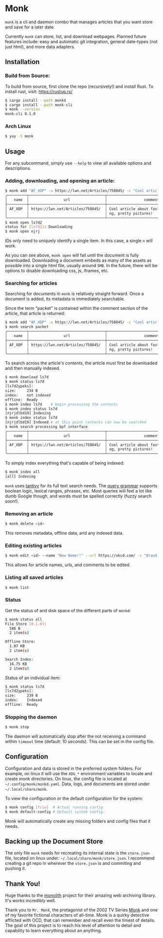# Monk

`monk` is a cli and daemon combo that manages articles that you want store and save for a later date.

Currently `monk` can store, list, and download webpages. Planned future features include: easy and automatic git integration, general date-types (not just html), and more data adapters.

## Installation

### Build from Source:

To build from source, first clone the repo (recursively!) and install Rust. To install rust, visit: https://rustup.rs/

```sh
$ cargo install --path monkd
$ cargo install --path monk-cli
$ monk --version
monk-cli 0.1.0
```

### Arch Linux

```sh
$ yay -S monk
```

## Usage

For any subcommand, simply use `--help` to view all available options and descriptions.

### Adding, downloading, and opening an article:
```sh
$ monk add "AF_XDP" -u https://lwn.net/Articles/750845/ -c "Cool article about fast packet capturing, pretty pictures\!"
╭─────────┬───────────────────────────────────┬────────────────────────────────────────┬───────────────┬─────────────╮
│   name  │                url                │                 comment                │      date     │      id     │
├─────────┼───────────────────────────────────┼────────────────────────────────────────┼───────────────┼─────────────┤
│ AF_XDP  │ https://lwn.net/Articles/750845/  │ Cool article about fast packet capturi │  Jun 25, 2020 │  ls7d2ypeks │
│         │                                   │ ng, pretty pictures!                   │               │             │
╰─────────┴───────────────────────────────────┴────────────────────────────────────────┴───────────────┴─────────────╯
$ monk open ls7d2
status for [ls7d2]: Downloading
$ monk open njrj
```
IDs only need to uniquely identify a single item. In this case, a single `n` will work.

As you can see above, `monk open` will fail until the document is fully downloaded. Downloading a document embeds as many of the assets as possible into a single html file, usually around `5MB`. In the future, there will be options to disable downloading css, js, iframes, etc.

### Searching for articles

Searching for documents in `monk` is relatively straight forward. Once a document is added, its metadata is immediately searchable.

Since the term "packet" is contained within the comment section of the article, that article is returned:
```sh
$ monk add "AF_XDP" -u https://lwn.net/Articles/750845/ -c "Cool article about fast packet capturing, pretty pictures\!"
$ monk search packet
╭─────────┬───────────────────────────────────┬────────────────────────────────────────┬───────────────┬─────────────╮
│   name  │                url                │                 comment                │      date     │      id     │
├─────────┼───────────────────────────────────┼────────────────────────────────────────┼───────────────┼─────────────┤
│ AF_XDP  │ https://lwn.net/Articles/750845/  │ Cool article about fast packet capturi │  Jun 25, 2020 │  ls7d2ypeks │
│         │                                   │ ng, pretty pictures!                   │               │             │
╰─────────┴───────────────────────────────────┴────────────────────────────────────────┴───────────────┴─────────────╯
```

To search across the article's _contents_, the article must first be downloaded and then manually indexed.
```sh
$ monk download ls7d
$ monk status ls7d
[ls7d2ypeks]:
size:     234 B
index:    not indexed
offline:  Ready
$ monk index ls7d    # begin processing the contents
$ monk index status ls7d
[njrjdlbd19] Indexing
$ monk index status ls7d
[njrjdlbd19] Indexed # at this point contents can now be searched
$ monk search processing bpf interface
╭─────────┬───────────────────────────────────┬────────────────────────────────────────┬───────────────┬─────────────╮
│   name  │                url                │                 comment                │      date     │      id     │
├─────────┼───────────────────────────────────┼────────────────────────────────────────┼───────────────┼─────────────┤
│ AF_XDP  │ https://lwn.net/Articles/750845/  │ Cool article about fast packet capturi │  Jun 25, 2020 │  ls7d2ypeks │
│         │                                   │ ng, pretty pictures!                   │               │             │
╰─────────┴───────────────────────────────────┴────────────────────────────────────────┴───────────────┴─────────────╯
```

To simply index everything that's capable of being indexed:
```sh
$ monk index all
[all] Indexing
```

`monk` uses [tantivy](https://github.com/tantivy-search/tantivy) for its full text search needs. The [query grammar](https://docs.rs/tantivy/0.12.0/tantivy/query/struct.QueryParser.html) supports boolean logic, lexical ranges, phrases, etc. Most queries will feel a lot like dumb Google though, and words must be spelled correctly (fuzzy search soon!).

### Removing an article
```sh
$ monk delete <id>
```
This removes metadata, offline data, and any indexed data.

### Editing existing articles
```sh
$ monk edit <id> --name "New Name!!" --url https://xkcd.com/ -c "Brand new comment!"
```
This allows for article names, urls, and comments to be edited.

### Listing all saved articles
```sh
$ monk list
```

### Status

Get the status of and disk space of the different parts of `monkd`:
```sh
$ monk status all
File Store [0.1.0]:
  586 B
  2 item(s)

Offline Store:
  1.07 KB
  2 item(s)

Search Index:
  16.75 KB
  2 item(s)
```
Status of an individual item:
```sh
$ monk status ls7d
[ls7d2ypeks]:
size:     239 B
index:    Indexed
offline:  Ready
```

### Stopping the daemon
```sh
$ monk stop
```

The daemon will automatically stop after the not receiving a command within `timeout` time (default: 10 seconds). This can be set in the config file.

## Configuration

Configuration and data is stored in the preferred system folders. For example, on linux it will use the `XDG_*` environment variables to locate and create monk directories. On linux, the config file is located at `~/.config/monk/monkd.yaml`. Data, logs, and documents are stored under `~/.local/share/monk`.

To view the configuration or the default configuration for the system:

```sh
$ monk config [file]  # Actual running config
$ monk default-config # Default system config
```

Monk will automatically create any missing folders and config files that it needs.

## Backing up the Document Store

The only file `monk` needs for recreating its internal state is the `store.json` file, located on linux under: `~/.local/share/monk/store.json`. I recommend creating a git repo in wherever the `store.json` is and commiting and pushing it.

## Thank You!

Huge thanks to the [monolith](https://github.com/Y2Z/monolith) project for their amazing web archiving library. It's works incredibly well.

Thank you to `Mr. Monk`, the protagonist of the 2002 TV Series [Monk](https://en.wikipedia.org/wiki/Monk_(TV_series)) and one of my favorite fictional characters of all-time. Monk is a quirky detective afflicted with OCD, that can remember and recall even the tiniest of details. The goal of this project is to reach his level of attention to detail and capability to learn everything about an anything.
